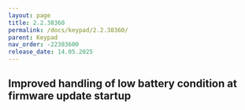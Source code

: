 ```yaml
---
layout: page
title: 2.2.38360
permalink: /docs/keypad/2.2.38360/
parent: Keypad
nav_order: -22383600
release_date: 14.05.2025
---
```


## Improved handling of low battery condition at firmware update startup
